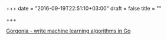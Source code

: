 +++
date = "2016-09-19T22:51:10+03:00"
draft = false
title = ""

+++

<p><a href="http://blog.chewxy.com/2016/09/19/gorgonia">Gorgonia - write machine learning algorithms in Go</a></p>
